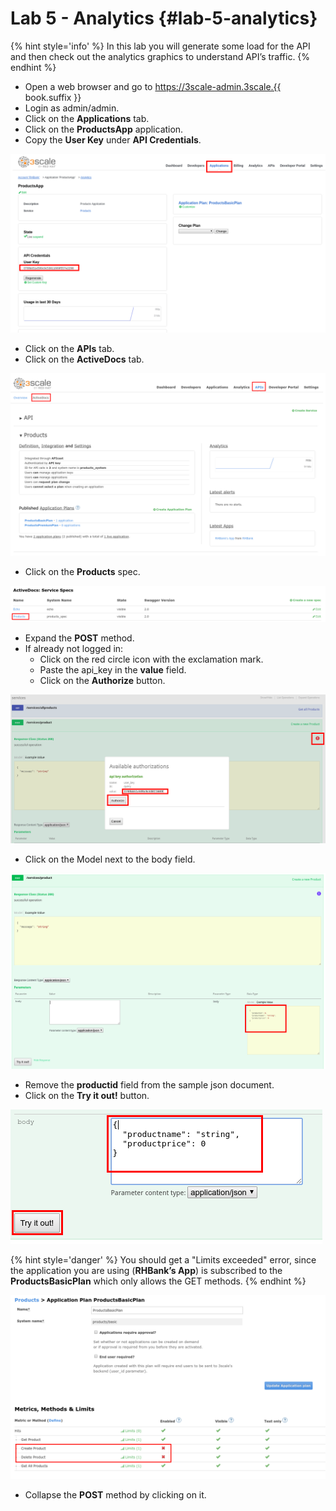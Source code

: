 # Lab 5 - Analytics {#lab-5-analytics}

{% hint style='info' %}
In this lab you will generate some load for the API and then check out the analytics graphics to understand API’s traffic.
{% endhint %}

* Open a web browser and go to https://3scale-admin.3scale.{{ book.suffix }}
* Login as admin/admin.
* Click on the **Applications** tab.
* Click on the **ProductsApp** application.
* Copy the **User Key** under **API Credentials**.

![](assets/Selection_337.png)

* Click on the **APIs** tab.
* Click on the **ActiveDocs** tab.

![](images/image71.png)

* Click on the **Products** spec.

![](images/image10.png)

* Expand the **POST** method.
* If already not logged in:
    * Click on the red circle icon with the exclamation mark.
    * Paste the api_key in the **value** field.
    * Click on the **Authorize** button.

![](assets/Selection_340.png)
*  Click on the Model next to the body field.

![](assets/Selection_343.png)

* Remove the **productid** field from the sample json document.
* Click on the **Try it out!** button.

![](images/image192.png)

{% hint style='danger' %}
You should get a "Limits exceeded" error, since the application you are using (**RHBank’s App**) is subscribed to the **ProductsBasicPlan** which only allows the GET methods.
{% endhint %}

![](images/image134.png)

* Collapse the **POST** method by clicking on it.